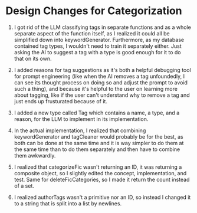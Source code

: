 # Design Changes for Categorization

1. I got rid of the LLM classifying tags in separate functions and as a whole separate aspect of the function itself, as I realized it could all be simplified down into keywordGenerator. Furthermore, as my database contained tag types, I wouldn't need to train it separately either. Just asking the AI to suggest a tag with a type is good enough for it to do that on its own.

2. I added reasons for tag suggestions as it's both a helpful debugging tool for prompt engineering (like when the AI removes a tag unfoundedly, I can see its thought process on doing so and adjust the prompt to avoid such a thing), and because it's helpful to the user on learning more about tagging, like if the user can't understand why to remove a tag and just ends up frusturated because of it.

3. I added a new type called Tag which contains a name, a type, and a reason, for the LLM to implement in its implementation.

4. In the actual implementation, I realized that combining keywordGenerator and tagCleaner would
probably be for the best, as both can be done at the same time and it is way simpler to do them
at the same time than to do them separately and then have to combine them awkwardly.

5. I realized that categorizeFic wasn't returning an ID, it was returning a composite object, so I slightly edited the concept, implementation, and test. Same for deleteFicCategories, so I made it return the count instead of a set.

6. I realized authorTags wasn't a primitive nor an ID, so instead I changed it to a string that is split into a list by newlines.
